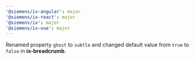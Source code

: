 ```yaml
---
'@siemens/ix-angular': major
'@siemens/ix-react': major
'@siemens/ix': major
'@siemens/ix-vue': major
---
```


Renamed property `ghost` to `subtle` and changed default value from `true` to `false` in **ix-breadcrumb**.
